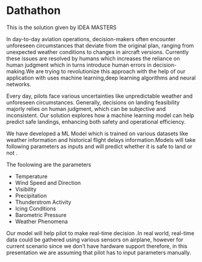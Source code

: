 # Dathathon
This is the solution given by  IDEA MASTERS

In day-to-day aviation operations, decision-makers often encounter unforeseen circumstances that deviate from the original plan, ranging from unexpected weather conditions to changes in aircraft  versions. Currently these issues are resolved by humans which increases the reliance on human judgment which in turns introduce human errors in decision-making.We are trying to revolutionize this approach with the help of our application with uses machine learning,deep learning algorithms and neural networks.<br>

Every day, pilots face various uncertainties like unpredictable weather and unforeseen circumstances. Generally, decisions on landing feasibility majorly relies on human judgment, which can be subjective and inconsistent. Our solution explores how a machine learning model can help predict safe landings, enhancing both safety and operational efficiency. <br>

We have developed a ML Model which is trained on various datasets like weather information and historical flight delays information.Models will take following parameters as inputs and will predict whether it is safe to land or not .<br>
<p>The foolowing are the parameters</p>
<ul>
<li>Temperature</li>
<li>Wind Speed and Direction</li> 
<li>Visibility</li> 
<li>Precipitation</li> 
<li>Thunderstrom Activity</li>
<li>Icing Conditions</li>  
<li>Barometric Pressure</li>
<li>Weather Phenomena</li>  
</ul>

Our model will help pilot to make real-time decision .In real world, real-time data could be gathered using various sensors on airplane, however for current scenario since we don’t have hardware support therefore, in this presentation we are assuming that pilot has to input parameters manually.




